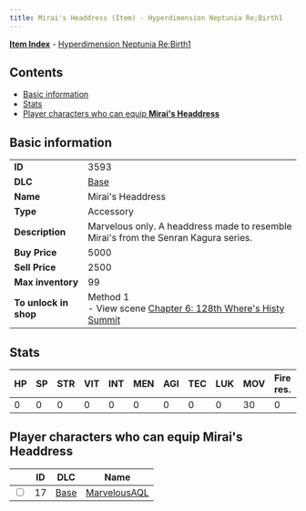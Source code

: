 ```yaml
---
title: Mirai's Headdress (Item) - Hyperdimension Neptunia Re;Birth1
---
```


[**Item Index**](/neptunia/rb1/item/index.html) - [Hyperdimension Neptunia Re;Birth1](/neptunia/rb1)

## Contents

- [Basic information](#basic-information)
- [Stats](#stats)
- [Player characters who can equip **Mirai's Headdress**](#player-characters-who-can-equip-mirais-headdress)

## Basic information

|   |   |
| -- | -- |
| **ID** | 3593 |
| **DLC** | [Base](/neptunia/rb1/dlc/1-base.html) |
| **Name** | Mirai's Headdress |
| **Type** | Accessory |
| **Description** | Marvelous only. A headdress made to resemble Mirai's from the Senran Kagura series. |
| **Buy Price** | 5000 |
| **Sell Price** | 2500 |
| **Max inventory** | 99 |
| **To unlock in shop** | Method 1<br />- View scene [Chapter 6: 128th Where's Histy Summit](/neptunia/rb1/scene/1-601-chapter-6-128th-wheres-histy-summit.html) |


## Stats

| HP | SP | STR | VIT | INT | MEN | AGI | TEC | LUK | MOV | Fire res. | Ice res. | Wind res. | Lightning res. |
| -- | -- | --- | --- | --- | --- | --- | --- | --- | --- | --------- | -------- | --------- | -------------- |
| 0 | 0 | 0 | 0 | 0 | 0 | 0 | 0 | 0 | 30 | 0 | 0 | 0 | 0 |


## Player characters who can equip **Mirai's Headdress**

|    | ID | DLC | Name |
| -- | -- | --- | ---- |
| <input type="checkbox" id="rb1-player-1-17" class="trackbox" /> | 17 | [Base](/neptunia/rb1/dlc/1-base.html) | [MarvelousAQL](/neptunia/rb1/player/1-17-marvelousaql.html) |
